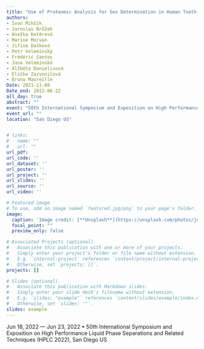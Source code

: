 ```yaml
---
title: "Use of Proteomic Analysis for Sex Determination in Human Tooth Enamel"
authors:
- Ivan Mikšík
- Jaroslav Brůžek
- Anežka Kotěrová 
- Marine Morvan
- Jiřina Dašková
- Petr Velemínský 
- Frédéric Santos
- Jana Velemínská 
- Alžběta Danielisová
- Eliška Zazvonilová 
- Bruno Maureille  
Date: 2021-11-08
Date_end: 2022-06-22
all_day: true
abstract: ""
event: "50th International Symposium and Exposition on High Performance Liquid Phase Separations and Related Techniques (HPLC 2022)"
event_url: ""
location: "San Diego US"


# links:
# - name: ""
#   url: ""
url_pdf: 
url_code: ''
url_dataset: ''
url_poster: ''
url_project: ''
url_slides: ''
url_source: ''
url_video: ''

# Featured image
# To use, add an image named `featured.jpg/png` to your page's folder. 
image:
  caption: 'Image credit: [**Unsplash**](https://unsplash.com/photos/jdD8gXaTZsc)'
  focal_point: ""
  preview_only: false

# Associated Projects (optional).
#   Associate this publication with one or more of your projects.
#   Simply enter your project's folder or file name without extension.
#   E.g. `internal-project` references `content/project/internal-project/index.md`.
#   Otherwise, set `projects: []`.
projects: []

# Slides (optional).
#   Associate this publication with Markdown slides.
#   Simply enter your slide deck's filename without extension.
#   E.g. `slides: "example"` references `content/slides/example/index.md`.
#   Otherwise, set `slides: ""`.
slides: example
---
```

Jun 18, 2022 — Jun 23, 2022 • 50th International Symposium and Exposition on High Performance Liquid Phase Separations and Related Techniques (HPLC 2022), San Diego US 
